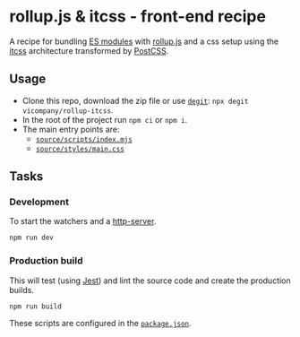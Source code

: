 # rollup.js & itcss - front-end recipe

A recipe for bundling [ES modules](https://developers.google.com/web/fundamentals/primers/modules) with [rollup.js](https://rollupjs.org/) and a css setup using the [itcss](https://itcss.io/) architecture transformed by [PostCSS](https://postcss.org/).

## Usage

- Clone this repo, download the zip file or use [`degit`](https://www.npmjs.com/package/degit): `npx degit vicompany/rollup-itcss`.
- In the root of the project run `npm ci` or `npm i`.
- The main entry points are:
    - [`source/scripts/index.mjs`](source/scripts/index.mjs)
    - [`source/styles/main.css`](source/styles/main.css)

## Tasks

### Development

To start the watchers and a [http-server](https://www.npmjs.com/package/http-server).

```bash
npm run dev
```

### Production build

 This will test (using [Jest](https://jestjs.io/)) and lint the source code and create the production builds.

```bash
npm run build
```

These scripts are configured in the [`package.json`](package.json).
